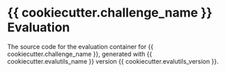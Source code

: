 # {{ cookiecutter.challenge_name }} Evaluation

The source code for the evaluation container for
{{ cookiecutter.challenge_name }}, generated with
{{ cookiecutter.evalutils_name }} version {{ cookiecutter.evalutils_version }}.
